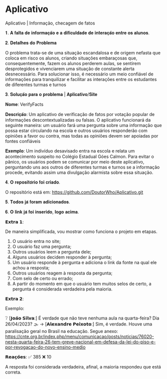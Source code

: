 # Aplicativo

Aplicativo | Informação, checagem de fatos

𝟏. 𝐀 𝐟𝐚𝐥𝐭𝐚 𝐝𝐞 𝐢𝐧𝐟𝐨𝐫𝐦𝐚𝐜̧𝐚̃𝐨 𝐞 𝐚 𝐝𝐢𝐟𝐢𝐜𝐮𝐥𝐝𝐚𝐝𝐞 𝐝𝐞 𝐢𝐧𝐭𝐞𝐫𝐚𝐜̧𝐚̃𝐨 𝐞𝐧𝐭𝐫𝐞 𝐨𝐬 𝐚𝐥𝐮𝐧𝐨𝐬.

𝟐. 𝐃𝐞𝐭𝐚𝐥𝐡𝐞𝐬 𝐝𝐨 𝐏𝐫𝐨𝐛𝐥𝐞𝐦𝐚

O problema trata-se de uma situação escandalosa e de origem nefasta que coloca em risco os alunos, criando situações embaraçosas que, consequentemente, fazem os alunos perderem aulas, se sentirem desprotegidos e vivenciarem uma situação de constante alerta desnecessário. Para solucionar isso, é necessário um meio confiável de informações para tranquilizar e facilitar as interações entre os estudantes de diferentes turmas e turnos

𝟑. 𝐒𝐨𝐥𝐮𝐜̧𝐚̃𝐨 𝐩𝐚𝐫𝐚 𝐨 𝐩𝐫𝐨𝐛𝐥𝐞𝐦𝐚 | 𝐀𝐩𝐥𝐢𝐜𝐚𝐭𝐢𝐯𝐨/𝐒𝐢𝐭𝐞

𝐍𝐨𝐦𝐞: VerifyFacts

𝐃𝐞𝐬𝐜𝐫𝐢𝐜̧𝐚̃𝐨: Um aplicativo de verificação de fatos por votação popular de informações descontextualizadas ou falsas. O aplicativo funcionará da seguinte maneira: um usuário fará uma pergunta sobre uma informação que possa estar circulando na escola e outros usuários responderão com opiniões a favor ou contra, mas todas as opiniões devem ser apoiadas por fontes confiáveis

𝐄𝐱𝐞𝐦𝐩𝐥𝐨: Um indivíduo desavisado entra na escola e relata um acontecimento suspeito no Colégio Estadual Góes Calmon. Para evitar o pânico, os usuários podem se comunicar por meio deste aplicativo, perguntando uns aos outros de diferentes turmas e turnos se a informação procede, evitando assim uma divulgação alarmista sobre essa situação.

𝟒. 𝐎 𝐫𝐞𝐩𝐨𝐬𝐢𝐭𝐨́𝐫𝐢𝐨 𝐟𝐨𝐢 𝐜𝐫𝐢𝐚𝐝𝐨.

O repositório está em: https://github.com/DoutorWho/Aplicativo.git

𝟓. 𝐓𝐨𝐝𝐨𝐬 𝐣𝐚́ 𝐟𝐨𝐫𝐚𝐦 𝐚𝐝𝐢𝐜𝐢𝐨𝐧𝐚𝐝𝐨𝐬.

𝟔. 𝐎 𝐥𝐢𝐧𝐤 𝐣𝐚́ 𝐟𝐨𝐢 𝐢𝐧𝐬𝐞𝐫𝐢𝐝𝐨, 𝐥𝐨𝐠𝐨 𝐚𝐜𝐢𝐦𝐚.

𝗘𝘅𝘁𝗿𝗮 𝟭: 

De maneira simplificada, vou mostrar como funciona o projeto em etapas.

1. O usuário entra no site;
2. O usuário faz uma pergunta;
3. Outros usuários leem a pergunta dele;
4. Alguns usuários decidem responder à pergunta;
5. Um usuário responde à pergunta e adiciona o link da fonte na qual ele achou a resposta;
6. Outros usuários reagem à resposta da pergunta;
7. Com selo de certo ou errado;
8. A partir do momento em que o usuário tem muitos selos de certo, a pergunta é considerada verdadeira pela maioria.
 
 𝗘𝘅𝘁𝗿𝗮 𝟮:
 
 Exemplo:

❔ [𝗝𝗼𝗮̃𝗼 𝗦𝗶𝗹𝘃𝗮:] É verdade que não teve nenhuma aula na quarta-feira? Dia 26/04/2023?
🌫️
→ [𝗔𝗹𝗲𝘅𝗮𝗻𝗱𝗿𝗲 𝗣𝗲𝗶𝘅𝗼𝘁𝗼:] Sim, é verdade. Houve uma paralisação geral no Brasil na educação. Segue anexo: https://cnte.org.br/index.php/menu/comunicacao/posts/noticias/76020-nesta-quarta-feira-26-tem-greve-nacional-em-defesa-da-lei-do-piso-e-por-revogacao-do-novo-ensino-medio

𝗥𝗲𝗮𝗰̧𝗼̃𝗲𝘀: ✅ 385 ❌ 10

A resposta foi considerada verdadeira, afinal, a maioria respondeu que está correta.
